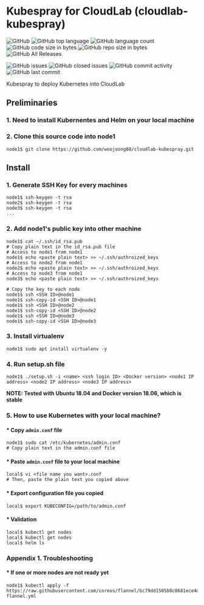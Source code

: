 # Kubespray for CloudLab (cloudlab-kubespray)
![GitHub](https://img.shields.io/github/license/woojoong88/cloudlab-kubespray.svg)
![GitHub top language](https://img.shields.io/github/languages/top/woojoong88/cloudlab-kubespray.svg)
![GitHub language count](https://img.shields.io/github/languages/count/woojoong88/cloudlab-kubespray.svg)
![GitHub code size in bytes](https://img.shields.io/github/languages/code-size/woojoong88/cloudlab-kubespray.svg)
![GitHub repo size in bytes](https://img.shields.io/github/repo-size/woojoong88/cloudlab-kubespray.svg)
![GitHub All Releases](https://img.shields.io/github/downloads/woojoong88/cloudlab-kubespray/total.svg)

![GitHub issues](https://img.shields.io/github/issues-raw/woojoong88/cloudlab-kubespray.svg)
![GitHub closed issues](https://img.shields.io/github/issues-closed-raw/woojoong88/cloudlab-kubespray.svg)
![GitHub commit activity](https://img.shields.io/github/commit-activity/y/woojoong88/cloudlab-kubespray.svg)
![GitHub last commit](https://img.shields.io/github/last-commit/woojoong88/cloudlab-kubespray.svg)

Kubespray to deploy Kubernetes into CloudLab

## Preliminaries
### 1. Need to install Kubernentes and Helm on your local machine

### 2. Clone this source code into node1
```
node1$ git clone https://github.com/woojoong88/cloudlab-kubespray.git
```

## Install

### 1. Generate SSH Key for every machines
```
node1$ ssh-keygen -t rsa
node2$ ssh-keygen -t rsa
node3$ ssh-keygen -t rsa
...
```

### 2. Add node1's public key into other machine
```
node1$ cat ~/.ssh/id_rsa.pub
# Copy plain text in the id_rsa.pub file
# Access to node1 from node1
node1$ echo <paste plain text> >> ~/.ssh/authroized_keys
# Access to node2 from node1
node2$ echo <paste plain text> >> ~/.ssh/authroized_keys
# Access to node3 from node1
node3$ echo <paste plain text> >> ~/.ssh/authroized_keys

# Copy the key to each node
node1$ ssh <SSH ID>@node1
node1$ ssh-copy-id <SSH ID>@node1
node1$ ssh <SSH ID>@node2
node1$ ssh-copy-id <SSH ID>@node2
node1$ ssh <SSH ID>@node3
node1$ ssh-copy-id <SSH ID>@node3
```

### 3. Install virtualenv
```
node1$ sudo apt install virtualenv -y
```

### 4. Run setup.sh file
```
node1$ ./setup.sh -i <name> <ssh login ID> <Docker version> <node1 IP address> <node2 IP address> <node3 IP address>
```

**NOTE: Tested with Ubuntu 18.04 and Docker version 18.06, which is stable**

### 5. How to use Kubernetes with your local machine?
#### * Copy `admin.conf` file
```
node1$ sudo cat /etc/kubernetes/admin.conf
# Copy plain text in the admin.conf file
```

#### * Paste `admin.conf` file to your local machine
```
local$ vi <file name you want>.conf
# Then, paste the plain text you copied above
```

#### * Export configuration file you copied
```
local$ export KUBECONFIG=/path/to/admin.conf
```

#### * Validation
```
local$ kubectl get nodes
local$ kubectl get nodes
local$ helm ls
```

### Appendix 1. Troubleshooting

#### * If one or more nodes are not ready yet
```
node1$ kubectl apply -f https://raw.githubusercontent.com/coreos/flannel/bc79dd1505b0c8681ece4de4c0d86c5cd2643275/Documentation/kube-flannel.yml
```

